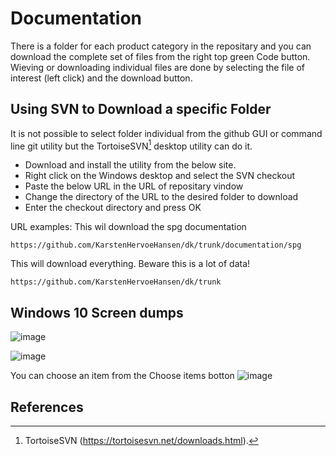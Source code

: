 # Documentation
There is a folder for each product category in the repositary and you can download the complete set of files from the right top green Code button.
Wieving or downloading individual files are done by selecting the file of interest (left click) and the download button.
## Using SVN to Download a specific Folder
It is not possible to select folder individual from the github GUI or command line git utility but the TortoiseSVN[^svn] desktop utility can do it.
* Download and install the utility from the below site.
* Right click on the Windows desktop and select the SVN checkout
* Paste the below URL in the URL of repositary vindow
* Change the directory of the URL to the desired folder to download
* Enter the checkout directory and press OK

URL examples:
This wil download the spg documentation
```
https://github.com/KarstenHervoeHansen/dk/trunk/documentation/spg
```
This will download everything. Beware this is a lot of data!
```
https://github.com/KarstenHervoeHansen/dk/trunk
```
## Windows 10 Screen dumps
![image](https://user-images.githubusercontent.com/97158843/148644145-a9493899-a530-44f7-aef1-690ed3193dce.png)

![image](https://user-images.githubusercontent.com/97158843/148777334-8f05ef0d-5033-44ab-a789-ac42c0a7eab3.png)

You can choose an item from the Choose items botton
![image](https://user-images.githubusercontent.com/97158843/148777658-c76b5d3a-aba9-48ad-9435-90127e5f241e.png)


## References
[^svn]: TortoiseSVN (https://tortoisesvn.net/downloads.html).
